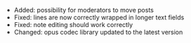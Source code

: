 - Added: possibility for moderators to move posts
- Fixed: lines are now correctly wrapped in longer text fields
- Fixed: note editing should work correctly
- Changed: opus codec library updated to the latest version